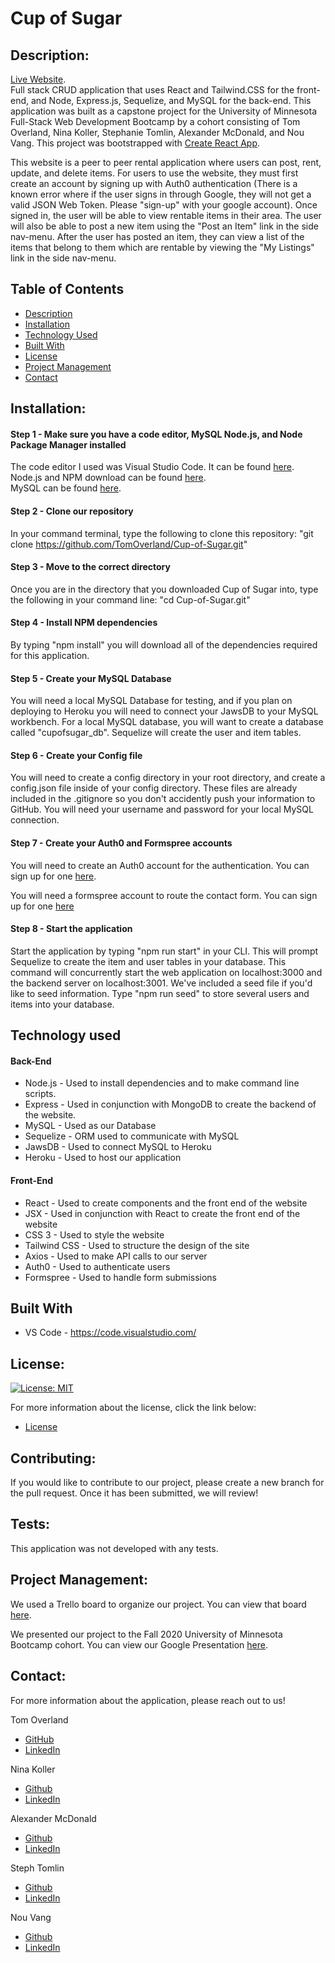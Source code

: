 # Cup of Sugar

## Description:

[Live Website](https://fierce-inlet-58475.herokuapp.com/).  
Full stack CRUD application that uses React and Tailwind.CSS for the front-end, and Node, Express.js, Sequelize, and MySQL for the back-end. This application was built as a capstone project for the University of Minnesota Full-Stack Web Development Bootcamp by a cohort consisting of Tom Overland, Nina Koller, Stephanie Tomlin, Alexander McDonald, and Nou Vang.  This project was bootstrapped with [Create React App](https://github.com/facebook/create-react-app).

This website is a peer to peer rental application where users can post, rent, update, and delete items.  For users to use the website, they must first create an account by signing up with Auth0 authentication (There is a known error where if the user signs in through Google, they will not get a valid JSON Web Token.  Please "sign-up" with your google account). Once signed in, the user will be able to view rentable items in their area. The user will also be able to post a new item using the "Post an Item" link in the side nav-menu.  After the user has posted an item, they can view a list of the items that belong to them which are rentable by viewing the "My Listings" link in the side nav-menu.

## Table of Contents

- [Description](#description)
- [Installation](#installation)
- [Technology Used](#technology-used)
- [Built With](#built-with)
- [License](#license)
- [Project Management](#project-management)
- [Contact](#contact)


## Installation:

#### Step 1 - Make sure you have a code editor, MySQL Node.js, and Node Package Manager installed

The code editor I used was Visual Studio Code. It can be found [here](https://code.visualstudio.com/download).  
Node.js and NPM download can be found [here](https://nodejs.org/en/).  
MySQL can be found [here](https://www.mysql.com/downloads/).

#### Step 2 - Clone our repository

In your command terminal, type the following to clone this repository: "git clone https://github.com/TomOverland/Cup-of-Sugar.git"

#### Step 3 - Move to the correct directory

Once you are in the directory that you downloaded Cup of Sugar into, type the following in your command line: "cd Cup-of-Sugar.git"

#### Step 4 - Install NPM dependencies

By typing "npm install" you will download all of the dependencies required for this application.

#### Step 5 - Create your MySQL Database
You will need a local MySQL Database for testing, and if you plan on deploying to Heroku you will need to connect your JawsDB to your MySQL workbench.  For a local MySQL database, you will want to create a database called "cupofsugar_db". Sequelize will create the user and item tables.

#### Step 6 - Create your Config file
You will need to create a config directory in your root directory, and create a config.json file inside of your config directory.  These files are already included in the .gitignore so you don't accidently push your information to GitHub.  You will need your username and password for your local MySQL connection.

#### Step 7 - Create your Auth0 and Formspree accounts
You will need to create an Auth0 account for the authentication.  You can sign up for one [here](https://auth0.com/signup?&signUpData=%7B%22category%22%3A%22button%22%7D&email=undefined).

You will need a formspree account to route the contact form.  You can sign up for one [here](https://formspree.io/register)

#### Step 8 - Start the application
Start the application by typing "npm run start" in your CLI. This will prompt Sequelize to create the item and user tables in your database. 
This command will concurrently start the web application on localhost:3000 and the backend server on localhost:3001.
We've included a seed file if you'd like to seed information. Type "npm run seed" to store several users and items into your database.

## Technology used
#### Back-End

* Node.js - Used to install dependencies and to make command line scripts.
* Express - Used in conjunction with MongoDB to create the backend of the website.
* MySQL - Used as our Database
* Sequelize - ORM used to communicate with MySQL
* JawsDB - Used to connect MySQL to Heroku
* Heroku - Used to host our application

#### Front-End

* React - Used to create components and the front end of the website
* JSX - Used in conjunction with React to create the front end of the website
* CSS 3 - Used to style the website
* Tailwind CSS - Used to structure the design of the site
* Axios - Used to make API calls to our server
* Auth0 - Used to authenticate users
* Formspree - Used to handle form submissions

## Built With

* VS Code - https://code.visualstudio.com/

## License:

[![License: MIT](https://img.shields.io/badge/License-MIT-yellow.svg)](https://opensource.org/licenses/MIT)

For more information about the license, click the link below:

- [License](https://opensource.org/licenses/)

## Contributing:

If you would like to contribute to our project, please create a new branch for the pull request.  Once it has been submitted, we will review!

## Tests:

This application was not developed with any tests.

## Project Management:

We used a Trello board to organize our project.  You can view that board [here](https://trello.com/b/P8AssTSn/cup-of-sugar-board).

We presented our project to the Fall 2020 University of Minnesota Bootcamp cohort.  You can view our Google Presentation [here](https://docs.google.com/presentation/d/1TXB5NMjJcC-VnarSuva4PMZ_A24ZmkoI_sIm-wUMK-4/edit?usp=sharing).

## Contact:

For more information about the application, please reach out to us!

Tom Overland
* [GitHub](https://github.com/TomOverland)
* [LinkedIn](www.linkedin.com/in/thomasoverland)

Nina Koller
* [Github](https://github.com/nckoller)
* [LinkedIn](https://www.linkedin.com/in/nina-koller-82b1994b/)

Alexander McDonald
* [Github](https://github.com/acm4219)
* [LinkedIn](https://www.linkedin.com/in/alexander-mcdonald-80b52a166/)

Steph Tomlin
* [Github](https://github.com/StephTomlin86)
* [LinkedIn](https://www.linkedin.com/in/stephanie-tomlin-935531145/)

Nou Vang
* [Github](https://github.com/nomvaa)
* [LinkedIn](http://linkedin.com/in/nou-m-vang-8a766166)
